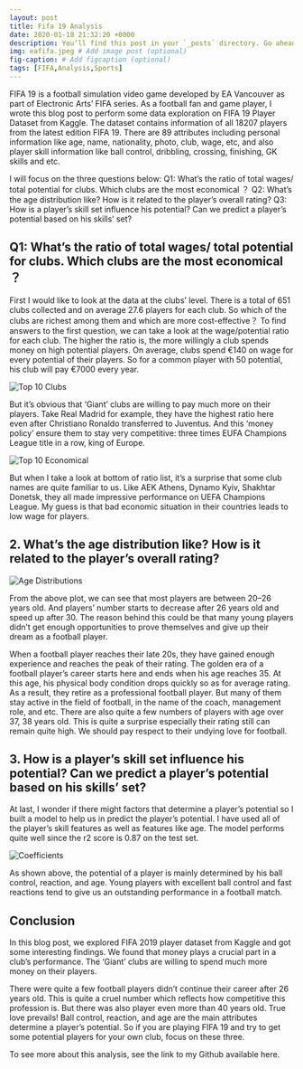 ```yaml
---
layout: post
title: Fifa 19 Analysis
date: 2020-01-18 21:32:20 +0000
description: You’ll find this post in your `_posts` directory. Go ahead and edit it and re-build the site to see your changes. # Add post description (optional)
img: eafifa.jpeg # Add image post (optional)
fig-caption: # Add figcaption (optional)
tags: [FIFA,Analysis,Sports]
---
```

FIFA 19 is a football simulation video game developed by EA Vancouver as part of Electronic Arts’ FIFA series. As a football fan and game player, I wrote this blog post to perform some data exploration on FIFA 19 Player Dataset from Kaggle.
The dataset contains information of all 18207 players from the latest edition FIFA 19. There are 89 attributes including personal information like age, name, nationality, photo, club, wage, etc, and also player skill information like ball control, dribbling, crossing, finishing, GK skills and etc.

I will focus on the three questions below:
Q1: What’s the ratio of total wages/ total potential for clubs. Which clubs are the most economical ？
Q2: What’s the age distribution like? How is it related to the player’s overall rating?
Q3: How is a player’s skill set influence his potential? Can we predict a player’s potential based on his skills’ set?

## Q1: What’s the ratio of total wages/ total potential for clubs. Which clubs are the most economical ？
First I would like to look at the data at the clubs’ level. There is a total of 651 clubs collected and on average 27.6 players for each club. So which of the clubs are richest among them and which are more cost-effective？
To find answers to the first question, we can take a look at the wage/potential ratio for each club. The higher the ratio is, the more willingly a club spends money on high potential players.
On average, clubs spend €140 on wage for every potential of their players. So for a common player with 50 potential, his club will pay €7000 every year.

![Top 10 Clubs]({{site.baseurl}}/assets/img/download.jpeg)

But it’s obvious that ‘Giant’ clubs are willing to pay much more on their players. Take Real Madrid for example, they have the highest ratio here even after Christiano Ronaldo transferred to Juventus. And this ‘money policy’ ensure them to stay very competitive: three times EUFA Champions League title in a row, king of Europe.

![Top 10 Economical]({{site.baseurl}}/assets/img/top10econ.jpeg)

But when I take a look at bottom of ratio list, it’s a surprise that some club names are quite familiar to us. Like AEK Athens, Dynamo Kyiv, Shakhtar Donetsk, they all made impressive performance on UEFA Champions League. My guess is that bad economic situation in their countries leads to low wage for players.

## 2. What’s the age distribution like? How is it related to the player’s overall rating?
![Age Distributions]({{site.baseurl}}/assets/img/agedistribution.jpeg)

From the above plot, we can see that most players are between 20–26 years old. And players’ number starts to decrease after 26 years old and speed up after 30. The reason behind this could be that many young players didn’t get enough opportunities to prove themselves and give up their dream as a football player.

When a football player reaches their late 20s, they have gained enough experience and reaches the peak of their rating. The golden era of a football player’s career starts here and ends when his age reaches 35. At this age, his physical body condition drops quickly so as for average rating. As a result, they retire as a professional football player. But many of them stay active in the field of football, in the name of the coach, management role, and etc.
There are also quite a few numbers of players with age over 37, 38 years old. This is quite a surprise especially their rating still can remain quite high. We should pay respect to their undying love for football.

## 3. How is a player’s skill set influence his potential? Can we predict a player’s potential based on his skills’ set?
At last, I wonder if there might factors that determine a player’s potential so I built a model to help us in predict the player’s potential. I have used all of the player’s skill features as well as features like age. The model performs quite well since the r2 score is 0.87 on the test set.

![Coefficients]({{site.baseurl}}/assets/img/coefficients.jpeg)

As shown above, the potential of a player is mainly determined by his ball control, reaction, and age. Young players with excellent ball control and fast reactions tend to give us an outstanding performance in a football match.

## Conclusion
In this blog post, we explored FIFA 2019 player dataset from Kaggle and got some interesting findings.
We found that money plays a crucial part in a club’s performance. The ‘Giant’ clubs are willing to spend much more money on their players.

There were quite a few football players didn’t continue their career after 26 years old. This is quite a cruel number which reflects how competitive this profession is. But there was also player even more than 40 years old. True love prevails!
Ball control, reaction, and age are the main attributes determine a player’s potential. So if you are playing FIFA 19 and try to get some potential players for your own club, focus on these three.

To see more about this analysis, see the link to my Github available here.
